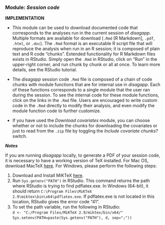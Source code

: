 ### **Module:** ***Session code***

**IMPLEMENTATION**

- This module can be used to download documented code that corresponds to the analyses run in the current session of *disagapp*. 
Multiple formats are available for download (`.Rmd` [R Markdown], `.pdf`, `.html`, or `.doc`). 
The `.Rmd` format is an executable R script file that will reproduce the analysis when run in an R session; it is composed of plain text and R code “chunks”. 
Extended functionality for R Markdown files exists in RStudio. Simply open the `.Rmd` in RStudio, click on “Run” in the upper-right corner, and run chunk by chunk or all at once. To learn more details, see the RStudio tutorial.

- The *disagapp* session code `.Rmd` file is composed of a chain of code chunks with module functions that are for internal use in *disagapp*. Each of these functions corresponds to a single module that the user ran during the session. 
To see the internal code for these module functions, click on the links in the `.Rmd` file. Users are encouraged to write custom code in the `.Rmd` directly to modify their analysis, and even modify the module function code to further customize.

- If you have used the *Download covariates* module, you can choose whether or not to include the chunks for downloading the covariates or just to read from the `.zip` file by toggling the *Include covariate chunks?* switch.

***Notes***

If you are running *disagapp* locally, to generate a PDF of your session code, it is necessary to have a working version of TeX installed. For Mac OS, download MacTeX <a href="https://tug.org/mactex/" target="_blank">here</a>. For Windows, please perform the following steps:  

1. Download and Install MiKTeX <a href="https://miktex.org/download" target="_blank">here</a>.  
2. Run `Sys.getenv("PATH")` in RStudio. This command returns the path where RStudio is trying to find pdflatex.exe. In Windows (64-bit), it should return `C:\Program Files\MiKTeX 2.9\miktex\bin\x64\pdflatex.exe`. If pdflatex.exe is not located in this location, RStudio gives the error code “41”.  
3. To set the path variable, run the following in RStudio:  
`d <- "C:/Program Files/MiKTeX 2.9/miktex/bin/x64/"`  
`Sys.setenv(PATH=paste(Sys.getenv("PATH"), d, sep=";"))`  
